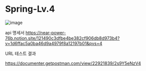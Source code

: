 # Spring-Lv.4
![image](https://github.com/songyuheon98/Spring_Level5_Final/assets/140541167/4adb10d3-f531-4ae8-8faa-62fd6a5b794e)


api 명세서
https://near-power-76b.notion.site/121490c3dfbe4be382cf906db8d973b4?v=1d6ffac5a0ba46d9a4979f8a12197b01&pvs=4

URL 테스트 결과

https://documenter.getpostman.com/view/22921839/2s9Y5eNzV4
